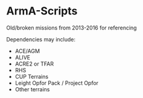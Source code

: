 # ArmA-Scripts
Old/broken missions from 2013-2016 for referencing

Dependencies may include:
 - ACE/AGM
 - ALIVE
 - ACRE2 or TFAR
 - RHS
 - CUP Terrains
 - Leight Opfor Pack / Project Opfor
 - Other terrains
